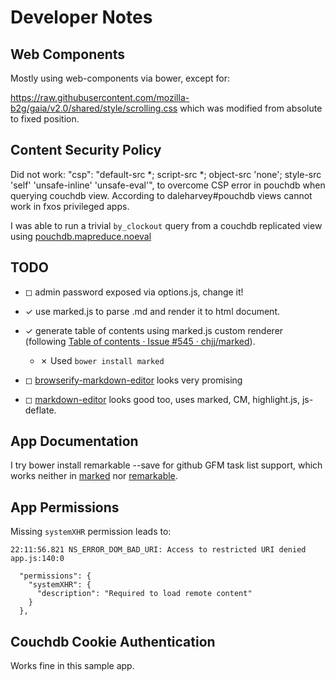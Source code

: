 # Developer Notes

## Web Components

Mostly using web-components via bower, except for:

https://raw.githubusercontent.com/mozilla-b2g/gaia/v2.0/shared/style/scrolling.css
which was modified from absolute to fixed position.

## Content Security Policy

Did not work:
    "csp": "default-src *; script-src *; object-src 'none'; style-src 'self' 'unsafe-inline' 'unsafe-eval'",
to overcome CSP error in pouchdb when querying couchdb view.
According to daleharvey#pouchdb views cannot work in fxos privileged apps.

I was able to run a trivial `by_clockout` query from a couchdb replicated view using
[pouchdb.mapreduce.noeval](https://github.com/evidenceprime/pouchdb.mapreduce.noeval#pouchdbmapreducenoeval)
## TODO

- ◻ admin password exposed via options.js, change it!

- ✓ use marked.js to parse .md and render it to html document.

- ✓ generate table of contents using marked.js custom renderer (following [Table of contents · Issue #545 · chjj/marked](https://github.com/chjj/marked/issues/545#issuecomment-74505539)).

  - ✗ Used `bower install marked`
  
- ◻ [browserify-markdown-editor](http://thlorenz.github.io/browserify-markdown-editor/) looks very promising

- ◻ [markdown-editor](http://jbt.github.io/markdown-editor) looks good too, uses marked, CM, highlight.js, js-deflate.

## App Documentation

I try
bower install remarkable --save
for github GFM task list support, which works neither in [marked](https://github.com/chjj/marked) nor [remarkable](https://github.com/jonschlinkert/remarkable).

## App Permissions

Missing `systemXHR` permission leads to:

`22:11:56.821 NS_ERROR_DOM_BAD_URI: Access to restricted URI denied app.js:140:0`

```
  "permissions": {
    "systemXHR": {
      "description": "Required to load remote content"
    }
  },
```

## Couchdb Cookie Authentication

Works fine in this sample app.
